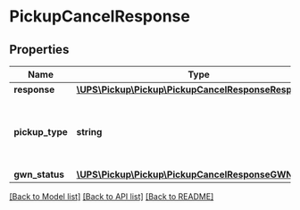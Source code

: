 # PickupCancelResponse

## Properties
Name | Type | Description | Notes
------------ | ------------- | ------------- | -------------
**response** | [**\UPS\Pickup\Pickup\PickupCancelResponseResponse**](PickupCancelResponseResponse.md) |  | 
**pickup_type** | **string** | The type of pickup that has been cancelled. - 01 &#x3D; On-Call Pickup | 
**gwn_status** | [**\UPS\Pickup\Pickup\PickupCancelResponseGWNStatus**](PickupCancelResponseGWNStatus.md) |  | [optional] 

[[Back to Model list]](../../README.md#documentation-for-models) [[Back to API list]](../../README.md#documentation-for-api-endpoints) [[Back to README]](../../README.md)

